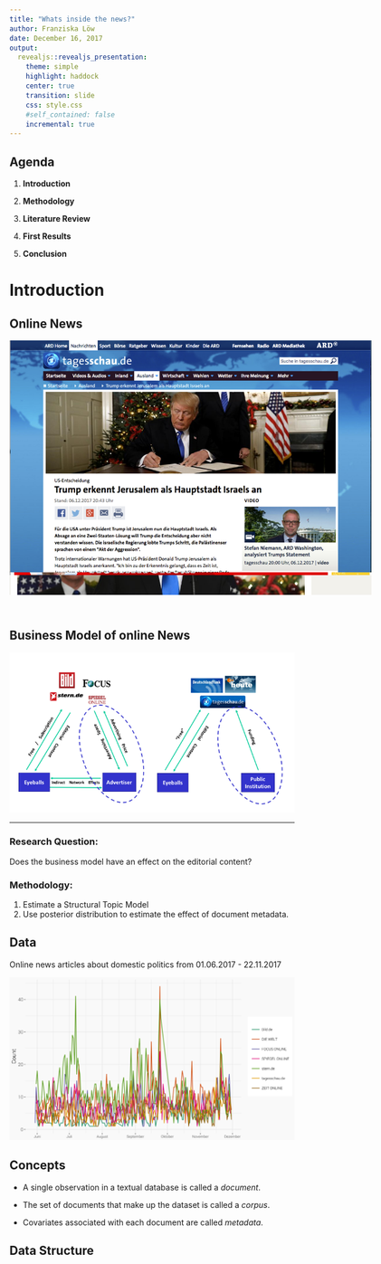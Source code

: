 ```yaml
---
title: "Whats inside the news?"
author: Franziska Löw
date: December 16, 2017
output: 
  revealjs::revealjs_presentation:
    theme: simple
    highlight: haddock
    center: true
    transition: slide
    css: style.css
    #self_contained: false
    incremental: true
---
```




## Agenda

1. **Introduction**

2. **Methodology**

3. **Literature Review**

4. **First Results**

5. **Conclusion**

# Introduction
## Online News
<div style="position:relative; width:640px; height:480px; margin:0 auto;">
  <img class="fragment" src="img/screenshot-spon.png" style="position:absolute;top:0;left:0;" />
  <img class="fragment" src="img/screenshot-focus.png" style="position:absolute;top:0;left:0;" />
  <img class="fragment" src="img/screenshot-bild.png" style="position:absolute;top:0;left:0;" />
  <img class="fragment" src="img/screenshot-tagesschau.png" style="position:absolute;top:0;left:0;" />
</div>

## Business Model of online News

<img class="fragment" src="img/onlinenews-2.png" width="900"/>

---------------------------

### Research Question: 
Does the business model have an effect on the editorial content?

### Methodology: 
  1. Estimate a Structural Topic Model
  2. Use posterior distribution to estimate the effect of document metadata. 

## Data
Online news articles about domestic politics from 01.06.2017 - 22.11.2017

<img class="fragment" src="img/timeline.png" width="850"/>

## Concepts

- A single observation in a textual database is called a *document*.

- The set of documents that make up the dataset is called a *corpus*.

- Covariates associated with each document are called *metadata*.

## Data Structure










